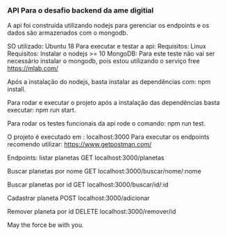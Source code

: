 ### API Para o desafio backend da ame digitial ###

A api foi construída utilizando nodejs para gerenciar os endpoints e os dados são armazenados com o mongodb.

SO utilizado: Ubuntu 18
Para executar e testar a api:
Requisitos: Linux
Requisitos: Instalar o nodejs >= 10
MongoDB: Para este teste não vai ser necessário instalar o mongodb, pois estou utilizando o serviço free https://mlab.com/

Após a instalação do nodejs, basta instalar as dependências com: npm install.

Para rodar e executar o projeto após a instalação das dependências basta executar:
npm run start.

Para rodar os testes funcionais da api rode o comando:
npm run test.

O projeto é executado em : localhost:3000
Para executar os endpoints recomendo utilizar: https://www.getpostman.com/


Endpoints:
listar planetas
GET localhost:3000/planetas

Buscar planetas por nome
GET localhost:3000/buscar/nome/:nome

Buscar planetas por id
GET localhost:3000/buscar/id/:id

Cadastrar planeta
POST localhost:3000/adicionar

Remover planeta por id
DELETE localhost:3000/remover/id

May the force be with you.


